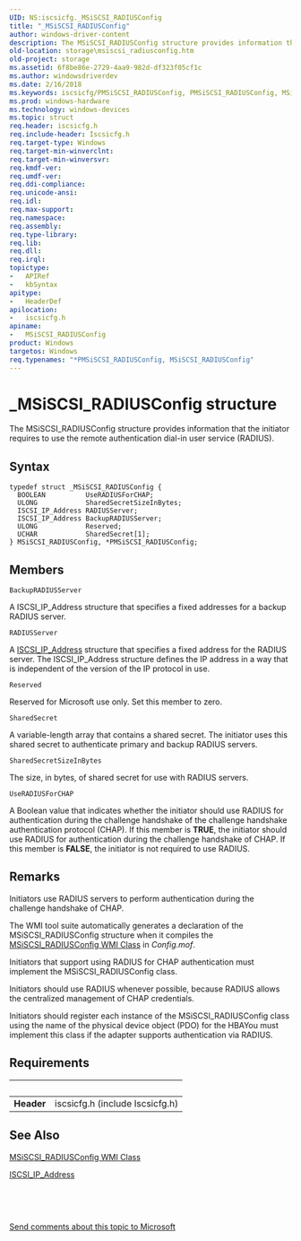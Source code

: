 ```yaml
---
UID: NS:iscsicfg._MSiSCSI_RADIUSConfig
title: "_MSiSCSI_RADIUSConfig"
author: windows-driver-content
description: The MSiSCSI_RADIUSConfig structure provides information that the initiator requires to use the remote authentication dial-in user service (RADIUS).
old-location: storage\msiscsi_radiusconfig.htm
old-project: storage
ms.assetid: 6f8be86e-2729-4aa9-982d-df323f05cf1c
ms.author: windowsdriverdev
ms.date: 2/16/2018
ms.keywords: iscsicfg/PMSiSCSI_RADIUSConfig, PMSiSCSI_RADIUSConfig, MSiSCSI_RADIUSConfig, _MSiSCSI_RADIUSConfig, *PMSiSCSI_RADIUSConfig, MSiSCSI_RADIUSConfig structure [Storage Devices], storage.msiscsi_radiusconfig, PMSiSCSI_RADIUSConfig structure pointer [Storage Devices], structs-iSCSI_9f8461c3-b370-4aed-a5a5-58f9dd276944.xml, iscsicfg/MSiSCSI_RADIUSConfig
ms.prod: windows-hardware
ms.technology: windows-devices
ms.topic: struct
req.header: iscsicfg.h
req.include-header: Iscsicfg.h
req.target-type: Windows
req.target-min-winverclnt: 
req.target-min-winversvr: 
req.kmdf-ver: 
req.umdf-ver: 
req.ddi-compliance: 
req.unicode-ansi: 
req.idl: 
req.max-support: 
req.namespace: 
req.assembly: 
req.type-library: 
req.lib: 
req.dll: 
req.irql: 
topictype:
-	APIRef
-	kbSyntax
apitype:
-	HeaderDef
apilocation:
-	iscsicfg.h
apiname:
-	MSiSCSI_RADIUSConfig
product: Windows
targetos: Windows
req.typenames: "*PMSiSCSI_RADIUSConfig, MSiSCSI_RADIUSConfig"
---
```


# _MSiSCSI_RADIUSConfig structure
The MSiSCSI_RADIUSConfig structure provides information that the initiator requires to use the remote authentication dial-in user service (RADIUS).

## Syntax
````
typedef struct _MSiSCSI_RADIUSConfig {
  BOOLEAN          UseRADIUSForCHAP;
  ULONG            SharedSecretSizeInBytes;
  ISCSI_IP_Address RADIUSServer;
  ISCSI_IP_Address BackupRADIUSServer;
  ULONG            Reserved;
  UCHAR            SharedSecret[1];
} MSiSCSI_RADIUSConfig, *PMSiSCSI_RADIUSConfig;
````

## Members


`BackupRADIUSServer`

A ISCSI_IP_Address structure that specifies a fixed addresses for a backup RADIUS server.

`RADIUSServer`

A <a href="..\iscsidef\ns-iscsidef-_iscsi_ip_address.md">ISCSI_IP_Address</a> structure that specifies a fixed address for the RADIUS server. The ISCSI_IP_Address structure defines the IP address in a way that is independent of the version of the IP protocol in use.

`Reserved`

Reserved for Microsoft use only. Set this member to zero.

`SharedSecret`

A variable-length array that contains a shared secret. The initiator uses this shared secret to authenticate primary and backup RADIUS servers.

`SharedSecretSizeInBytes`

The size, in bytes, of shared secret for use with RADIUS servers.

`UseRADIUSForCHAP`

A Boolean value that indicates whether the initiator should use RADIUS for authentication during the challenge handshake of the challenge handshake authentication protocol (CHAP). If this member is <b>TRUE</b>, the initiator should use RADIUS for authentication during the challenge handshake of CHAP. If this member is <b>FALSE</b>, the initiator is not required to use RADIUS.

## Remarks
Initiators use RADIUS servers to perform authentication during the challenge handshake of CHAP.

The WMI tool suite automatically generates a declaration of the MSiSCSI_RADIUSConfig structure when it compiles the <a href="https://msdn.microsoft.com/library/windows/hardware/ff563114">MSiSCSI_RADIUSConfig WMI Class</a> in <i>Config.mof</i>. 

Initiators that support using RADIUS for CHAP authentication must implement the MSiSCSI_RADIUSConfig class.

Initiators should use RADIUS whenever possible, because RADIUS allows the centralized management of CHAP credentials. 

Initiators should register each instance of the MSiSCSI_RADIUSConfig class using the name of the physical device object (PDO) for the HBAYou must implement this class if the adapter supports authentication via RADIUS.

## Requirements
| &nbsp; | &nbsp; |
| ---- |:---- |
| **Header** | iscsicfg.h (include Iscsicfg.h) |

## See Also

<a href="https://msdn.microsoft.com/library/windows/hardware/ff563114">MSiSCSI_RADIUSConfig WMI Class</a>



<a href="..\iscsidef\ns-iscsidef-_iscsi_ip_address.md">ISCSI_IP_Address</a>



 

 

<a href="mailto:wsddocfb@microsoft.com?subject=Documentation%20feedback [storage\storage]:%20MSiSCSI_RADIUSConfig structure%20 RELEASE:%20(2/16/2018)&amp;body=%0A%0APRIVACY STATEMENT%0A%0AWe use your feedback to improve the documentation. We don't use your email address for any other purpose, and we'll remove your email address from our system after the issue that you're reporting is fixed. While we're working to fix this issue, we might send you an email message to ask for more info. Later, we might also send you an email message to let you know that we've addressed your feedback.%0A%0AFor more info about Microsoft's privacy policy, see http://privacy.microsoft.com/en-us/default.aspx." title="Send comments about this topic to Microsoft">Send comments about this topic to Microsoft</a>